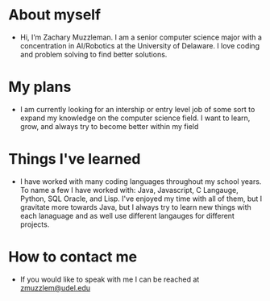  # About myself
 
  * Hi, I’m Zachary Muzzleman. I am a senior computer science major with a concentration in AI/Robotics at the University of Delaware. I love coding and problem solving to find better solutions.
 
 # My plans
 
  * I am currently looking for an intership or entry level job of some sort to expand my knowledge on the computer science field. I want to learn, grow, and always try to become better within my field
    
  # Things I've learned
  
  * I have worked with many coding languages throughout my school years. To name a few I have worked with: Java, Javascript, C Langauge, Python, SQL Oracle, and Lisp. I've enjoyed my time with all of them, but I gravitate more towards Java, but I always try to learn new things with each lanaguage and as well use different langauges for different projects.
    
  # How to contact me
  
  * If you would like to speak with me I can be reached at zmuzzlem@udel.edu

